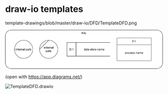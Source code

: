# draw-io templates
template-drawings/blob/master/draw-io/DFD/TemplateDFD.png

![alt text](../draw-io/DFD/TemplateDFD.png "Figure TemplateDFD.png")

(open with https://app.diagrams.net/)

![TemplateDFD.drawio](../draw-io/DFD/TemplateDFD.drawio)
